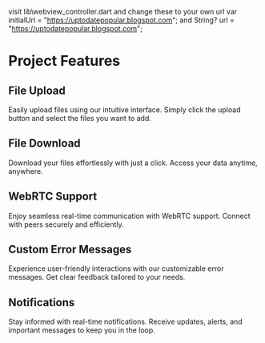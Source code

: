 visit lib\webview_controller.dart
and change these to your own url
 var initialUrl = "https://uptodatepopular.blogspot.com"; 
 and
   String? url = "https://uptodatepopular.blogspot.com";
# Project Features

## File Upload
Easily upload files using our intuitive interface. Simply click the upload button and select the files you want to add.

## File Download
Download your files effortlessly with just a click. Access your data anytime, anywhere.

## WebRTC Support
Enjoy seamless real-time communication with WebRTC support. Connect with peers securely and efficiently.

## Custom Error Messages
Experience user-friendly interactions with our customizable error messages. Get clear feedback tailored to your needs.

## Notifications
Stay informed with real-time notifications. Receive updates, alerts, and important messages to keep you in the loop.
